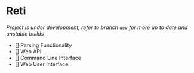 # Reti
*Project is under development, refer to branch `dev` for more up to date and
unstable builds*

- [] Parsing Functionality
- [] Web API
- [] Command Line Interface
- [] Web User Interface

